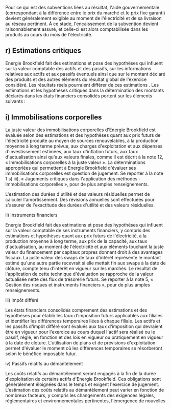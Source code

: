Pour ce qui est des subventions liées au résultat, l'aide gouvernementale (correspondant à la différence entre le prix du marché et le prix fixe garanti) devient généralement exigible au moment de l'électricité et de sa livraison au réseau pertinent. À ce stade, l'encaissement de la subvention devient raisonnablement assuré, et celle-ci est alors comptabilisée dans les produits au cours du mois de l'électricité.

## r) Estimations critiques

Energie Brookfield fait des estimations et pose des hypothèses qui influent sur la valeur comptable des actifs et des passifs, sur les informations relatives aux actifs et aux passifs éventuels ainsi que sur le montant déclaré des produits et des autres éléments du résultat global de l'exercice considéré. Les résultats réels pourraient différer de ces estimations . Les estimations et les hypothèses critiques dans la détermination des montants déclarés dans les états financiers consolidés portent sur les éléments suivants :

## i) Immobilisations corporelles

La juste valeur des immobilisations corporelles d'Energie Brookfield est évaluée selon des estimations et des hypothèses quant aux prix futurs de l'électricité produite au moyen de sources renouvelables, à la production moyenne à long terme prévue, aux charges d'exploitation et aux dépenses d'investissement estimées, aux taux d'inflation futurs, aux taux d'actualisation ainsi qu'aux valeurs finales, comme il est décrit à la note 12, « Immobilisations corporelles à la juste valeur ». La déterminations appropriées qui permettent à Energie Brookfield d'évaluer ses immobilisations corporelles est question de jugement. Se reporter à la note 1 s) iii), « Jugements critiques dans l'application des méthodes - Immobilisations corporelles », pour de plus amples renseignements.

L'estimation des durées d'utilité et des valeurs résiduelles permet de calculer l'amortissement. Des révisions annuelles sont effectuées pour s'assurer de l'exactitude des durées d'utilité et des valeurs résiduelles.

ii) Instruments financiers

Energie Brookfield fait des estimations et pose des hypothèses qui influent sur la valeur comptable de ses instruments financiers, y compris des estimations et hypothèses quant aux prix futurs de l'électricité, à la production moyenne à long terme, aux prix de la capacité, aux taux d'actualisation, au moment de l'électricité et aux éléments touchant la juste valeur du financement par capitaux propres donnant droit à des avantages fiscaux. La juste valeur des swaps de taux d'intérêt représente le montant estimé qu'une autre partie recevrait si elle mettait fin aux swaps à la date de clôture, compte tenu d'intérêt en vigueur sur les marchés. Le résultat de l'application de cette technique d'évaluation se rapproche de la valeur actualisée nette des flux de trésorerie futurs. Se reporter à la note 5, « Gestion des risques et instruments financiers », pour de plus amples renseignements.

iii) Impôt différé

Les états financiers consolidés comprement des estimations et des hypothèses pour établir les taux d'imposition futurs applicables aux filiales et identifier les différences temporaires liées à chaque filiale. Les actifs et les passifs d'impôt différé sont évalués aux taux d'imposition qui devraient être en vigueur pour l'exercice au cours duquel l'actif sera réalisé ou le passif, réglé, en fonction et des lois en vigueur ou pratiquement en vigueur à la date de cloture. L'utilisation de plans et de prévisions d'exploitation permet d'évaluer le moment où les différences temporaires se résorberont selon le bénéfice imposable futur.

iv) Passifs relatifs au démantèlement

Les coûts relatifs au démantélement seront engagés à la fin de la durée d'exploitation de certains actifs d'Energie Brookfield. Ces obligations sont généralement éloignées dans le temps et exigent l'exercice de jugement. L'estimation des coûts relatifs au démantèlement peut varier en fonction de nombreux facteurs, y compris les changements des exigences légales, réglementaires et environnementales pertinentes, l'émergence de nouvelles